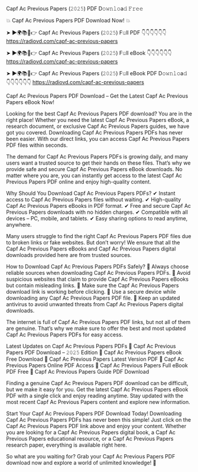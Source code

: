 Capf Ac Previous Papers (𝟸𝟶𝟸𝟻) PDF D𝚘𝚠𝚗𝚕𝚘a𝚍 𝙵𝚛𝚎𝚎

💥 Capf Ac Previous Papers PDF Download Now! 💥

➤ ►🌍📚📱👉 Capf Ac Previous Papers (𝟸𝟶𝟸𝟻) F𝚞ll PDF 👇👇👇👇👇👇
https://radiovd.com/capf-ac-previous-papers

➤ ►🌍📚📱👉 Capf Ac Previous Papers (𝟸𝟶𝟸𝟻) F𝚞ll eBook 👇👇👇👇👇👇
https://radiovd.com/capf-ac-previous-papers

➤ ►🌍📚📱👉 Capf Ac Previous Papers (𝟸𝟶𝟸𝟻) F𝚞ll eBook PDF D𝚘𝚠𝚗𝚕𝚘a𝚍 👇👇👇👇👇👇
https://radiovd.com/capf-ac-previous-papers

Capf Ac Previous Papers PDF Download – Get the Latest Capf Ac Previous Papers eBook Now!

Looking for the best Capf Ac Previous Papers PDF download? You are in the right place! Whether you need the latest Capf Ac Previous Papers eBook, a research document, or exclusive Capf Ac Previous Papers guides, we have got you covered. Downloading Capf Ac Previous Papers PDFs has never been easier. With our direct links, you can access Capf Ac Previous Papers PDF files within seconds.

The demand for Capf Ac Previous Papers PDFs is growing daily, and many users want a trusted source to get their hands on these files. That’s why we provide safe and secure Capf Ac Previous Papers eBook downloads. No matter where you are, you can instantly get access to the latest Capf Ac Previous Papers PDF online and enjoy high-quality content.

Why Should You Download Capf Ac Previous Papers PDFs?
✔ Instant access to Capf Ac Previous Papers files without waiting.
✔ High-quality Capf Ac Previous Papers eBooks in PDF format.
✔ Free and secure Capf Ac Previous Papers downloads with no hidden charges.
✔ Compatible with all devices – PC, mobile, and tablets.
✔ Easy sharing options to read anytime, anywhere.

Many users struggle to find the right Capf Ac Previous Papers PDF files due to broken links or fake websites. But don’t worry! We ensure that all the Capf Ac Previous Papers eBooks and Capf Ac Previous Papers digital downloads provided here are from trusted sources.

How to Download Capf Ac Previous Papers PDFs Safely?
📌 Always choose reliable sources when downloading Capf Ac Previous Papers PDFs.
📌 Avoid suspicious websites that claim to provide Capf Ac Previous Papers eBooks but contain misleading links.
📌 Make sure the Capf Ac Previous Papers download link is working before clicking.
📌 Use a secure device while downloading any Capf Ac Previous Papers PDF file.
📌 Keep an updated antivirus to avoid unwanted threats from Capf Ac Previous Papers digital downloads.

The internet is full of Capf Ac Previous Papers PDF links, but not all of them are genuine. That’s why we make sure to offer the best and most updated Capf Ac Previous Papers PDFs for easy access.

Latest Updates on Capf Ac Previous Papers PDFs
🔹 Capf Ac Previous Papers PDF Download – 𝟸𝟶𝟸𝟻 Edition
🔹 Capf Ac Previous Papers eBook Free Download
🔹 Capf Ac Previous Papers Latest Version PDF
🔹 Capf Ac Previous Papers Online PDF Access
🔹 Capf Ac Previous Papers Full eBook PDF Free
🔹 Capf Ac Previous Papers Guide PDF Download

Finding a genuine Capf Ac Previous Papers PDF download can be difficult, but we make it easy for you. Get the latest Capf Ac Previous Papers eBook PDF with a single click and enjoy reading anytime. Stay updated with the most recent Capf Ac Previous Papers content and explore new information.

Start Your Capf Ac Previous Papers PDF Download Today!
Downloading Capf Ac Previous Papers PDFs has never been this simple! Just click on the Capf Ac Previous Papers PDF link above and enjoy your content. Whether you are looking for a Capf Ac Previous Papers digital book, a Capf Ac Previous Papers educational resource, or a Capf Ac Previous Papers research paper, everything is available right here.

So what are you waiting for? Grab your Capf Ac Previous Papers PDF download now and explore a world of unlimited knowledge! 🚀